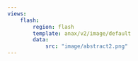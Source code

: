 ```yaml
---
views:
    flash:
        region: flash
        template: anax/v2/image/default
        data:
            src: "image/abstract2.png"
---
```

